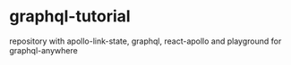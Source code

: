# graphql-tutorial
repository with apollo-link-state, graphql, react-apollo and playground for graphql-anywhere
